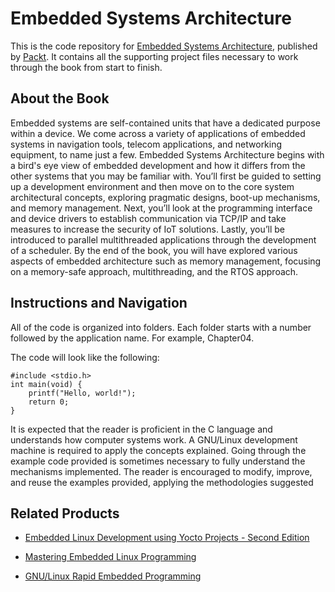 # Embedded Systems Architecture
This is the code repository for [Embedded Systems Architecture](https://www.packtpub.com/application-development/embedded-systems-architecture?utm_source=github&utm_medium=repository&utm_campaign=9781788832502), published by [Packt](https://www.packtpub.com/?utm_source=github). It contains all the supporting project files necessary to work through the book from start to finish.
## About the Book
Embedded systems are self-contained units that have a dedicated purpose within a device. We come across a variety of applications of embedded systems in navigation tools, telecom applications, and networking equipment, to name just a few.
Embedded Systems Architecture begins with a bird's eye view of embedded development and how it differs from the other systems that you may be familiar with. You’ll first be guided to setting up a development environment and then move on to the core system architectural concepts, exploring pragmatic designs, boot-up mechanisms, and memory management. Next, you’ll look at the programming interface and device drivers to establish communication via TCP/IP and take measures to increase the security of IoT solutions. Lastly, you’ll be introduced to parallel multithreaded applications through the development of a scheduler.
By the end of the book, you will have explored various aspects of embedded architecture such as memory management, focusing on a memory-safe approach, multithreading, and the RTOS approach.
## Instructions and Navigation
All of the code is organized into folders. Each folder starts with a number followed by the application name. For example, Chapter04.



The code will look like the following:
```
#include <stdio.h>
int main(void) {
    printf("Hello, world!");
    return 0;
}
```

It is expected that the reader is proficient in the C language and understands how computer systems work. A GNU/Linux development machine is required to apply the concepts explained. Going through the example code provided is sometimes necessary to fully understand the mechanisms implemented. The reader is encouraged to modify, improve, and reuse the examples provided, applying the methodologies suggested

## Related Products
* [Embedded Linux Development using Yocto Projects - Second Edition](https://www.packtpub.com/virtualization-and-cloud/embedded-linux-development-using-yocto-projects-second-edition?utm_source=github&utm_medium=repository&utm_campaign=9781788470469)

* [Mastering Embedded Linux Programming](https://www.packtpub.com/networking-and-servers/mastering-embedded-linux-programming?utm_source=github&utm_medium=repository&utm_campaign=9781784392536)

* [GNU/Linux Rapid Embedded Programming](https://www.packtpub.com/hardware-and-creative/gnulinux-rapid-embedded-programming?utm_source=github&utm_medium=repository&utm_campaign=9781786461803)

